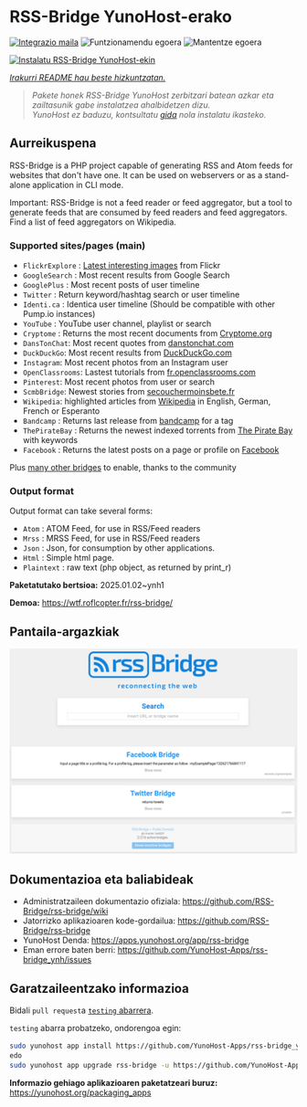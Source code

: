 <!--
Ohart ongi: README hau automatikoki sortu da <https://github.com/YunoHost/apps/tree/master/tools/readme_generator>ri esker
EZ editatu eskuz.
-->

# RSS-Bridge YunoHost-erako

[![Integrazio maila](https://apps.yunohost.org/badge/integration/rss-bridge)](https://ci-apps.yunohost.org/ci/apps/rss-bridge/)
![Funtzionamendu egoera](https://apps.yunohost.org/badge/state/rss-bridge)
![Mantentze egoera](https://apps.yunohost.org/badge/maintained/rss-bridge)

[![Instalatu RSS-Bridge YunoHost-ekin](https://install-app.yunohost.org/install-with-yunohost.svg)](https://install-app.yunohost.org/?app=rss-bridge)

*[Irakurri README hau beste hizkuntzatan.](./ALL_README.md)*

> *Pakete honek RSS-Bridge YunoHost zerbitzari batean azkar eta zailtasunik gabe instalatzea ahalbidetzen dizu.*  
> *YunoHost ez baduzu, kontsultatu [gida](https://yunohost.org/install) nola instalatu ikasteko.*

## Aurreikuspena

RSS-Bridge is a PHP project capable of generating RSS and Atom feeds for websites that don't have one. It can be used on webservers or as a stand-alone application in CLI mode.

Important: RSS-Bridge is not a feed reader or feed aggregator, but a tool to generate feeds that are consumed by feed readers and feed aggregators. Find a list of feed aggregators on Wikipedia.

### Supported sites/pages (main)

 * `FlickrExplore` : [Latest interesting images](http://www.flickr.com/explore) from Flickr
 * `GoogleSearch` : Most recent results from Google Search
 * `GooglePlus` : Most recent posts of user timeline
 * `Twitter` : Return keyword/hashtag search or user timeline
 * `Identi.ca` : Identica user timeline (Should be compatible with other Pump.io instances)
 * `YouTube` : YouTube user channel, playlist or search
 * `Cryptome` : Returns the most recent documents from [Cryptome.org](http://cryptome.org/)
 * `DansTonChat`: Most recent quotes from [danstonchat.com](http://danstonchat.com/)
 * `DuckDuckGo`: Most recent results from [DuckDuckGo.com](https://duckduckgo.com/)
 * `Instagram`: Most recent photos from an Instagram user
 * `OpenClassrooms`: Lastest tutorials from [fr.openclassrooms.com](http://fr.openclassrooms.com/)
 * `Pinterest`: Most recent photos from user or search
 * `ScmbBridge`: Newest stories from [secouchermoinsbete.fr](http://secouchermoinsbete.fr/)
 * `Wikipedia`: highlighted articles from [Wikipedia](https://wikipedia.org/) in English, German, French or Esperanto
 * `Bandcamp` : Returns last release from [bandcamp](https://bandcamp.com/) for a tag
 * `ThePirateBay` : Returns the newest indexed torrents from [The Pirate Bay](https://thepiratebay.se/) with keywords
 * `Facebook` : Returns the latest posts on a page or profile on [Facebook](https://facebook.com/)

Plus [many other bridges](bridges/) to enable, thanks to the community

### Output format

Output format can take several forms:

 * `Atom` : ATOM Feed, for use in RSS/Feed readers
 * `Mrss` : MRSS Feed, for use in RSS/Feed readers
 * `Json` : Json, for consumption by other applications.
 * `Html` : Simple html page.
 * `Plaintext` : raw text (php object, as returned by print_r)
 

**Paketatutako bertsioa:** 2025.01.02~ynh1

**Demoa:** <https://wtf.roflcopter.fr/rss-bridge/>

## Pantaila-argazkiak

![RSS-Bridge(r)en pantaila-argazkia](./doc/screenshots/screenshot_rss-bridge_welcome.png)

## Dokumentazioa eta baliabideak

- Administratzaileen dokumentazio ofiziala: <https://github.com/RSS-Bridge/rss-bridge/wiki>
- Jatorrizko aplikazioaren kode-gordailua: <https://github.com/RSS-Bridge/rss-bridge>
- YunoHost Denda: <https://apps.yunohost.org/app/rss-bridge>
- Eman errore baten berri: <https://github.com/YunoHost-Apps/rss-bridge_ynh/issues>

## Garatzaileentzako informazioa

Bidali `pull request`a [`testing` abarrera](https://github.com/YunoHost-Apps/rss-bridge_ynh/tree/testing).

`testing` abarra probatzeko, ondorengoa egin:

```bash
sudo yunohost app install https://github.com/YunoHost-Apps/rss-bridge_ynh/tree/testing --debug
edo
sudo yunohost app upgrade rss-bridge -u https://github.com/YunoHost-Apps/rss-bridge_ynh/tree/testing --debug
```

**Informazio gehiago aplikazioaren paketatzeari buruz:** <https://yunohost.org/packaging_apps>
